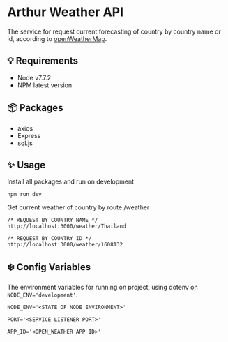 # Arthur Weather API
The service for request current forecasting of country by country name or id, according to [openWeatherMap](http://openweathermap.org/current).

## 💡 Requirements
* Node v7.7.2
* NPM latest version

## 📦 Packages
* axios
* Express
* sql.js

## ✨ Usage
Install all packages and run on development

	npm run dev

Get current weather of country by route /weather
	
	/* REQUEST BY COUNTRY NAME */
	http://localhost:3000/weather/Thailand
	
	/* REQUEST BY COUNTRY ID */
	http://localhost:3000/weather/1608132

## ❄️ Config Variables
The environment variables for running on project, using dotenv on ` NODE_ENV='development'`.

	NODE_ENV='<STATE OF NODE ENVIRONMENT>'
	
	PORT='<SERVICE LISTENER PORT>'
	
	APP_ID='<OPEN_WEATHER APP ID>'